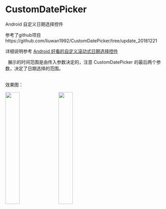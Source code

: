 # CustomDatePicker
Android 自定义日期选择控件

参考了github项目https://github.com/liuwan1992/CustomDatePicker/tree/update_20181221

详细说明参考 [Android 好看的自定义滚动式日期选择控件](https://blog.csdn.net/liuwan1992/article/details/52701475#comments)

&nbsp;
展示的时间范围是由传入参数决定的，注意 CustomDatePicker 的最后两个参数，决定了日期选择的范围。


&nbsp;  
效果图：

<img src="https://raw.githubusercontent.com/liuwan1992/CustomDatePicker/update_20181221/CustomDatePicker1.png" width = 30% height = 30% />&nbsp;&nbsp;&nbsp;&nbsp;<img src="https://raw.githubusercontent.com/liuwan1992/CustomDatePicker/update_20181221/CustomDatePicker2.png" width = 30% height = 30% />
